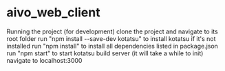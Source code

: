# aivo_web_client

Running the project (for development)
    clone the project and navigate to its root folder
    run "npm install --save-dev kotatsu" to install kotatsu if it's not installed 
    run "npm install" to install all dependencies listed in package.json
    run "npm start" to start kotatsu build server (it will take a while to init)
    navigate to localhost:3000
